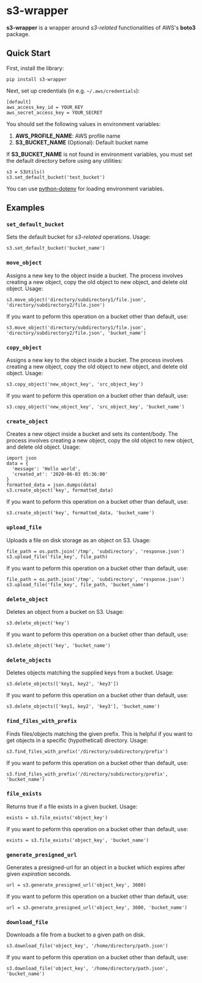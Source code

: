 # s3-wrapper
**s3-wrapper** is a wrapper around *s3-related* functionalities of AWS's **boto3** package.

## Quick Start
First, install the library:
```
pip install s3-wrapper
```
Next, set up credentials (in e.g. ```~/.aws/credentials```):
```
[default]
aws_access_key_id = YOUR_KEY
aws_secret_access_key = YOUR_SECRET
```
You should set the following values in environment variables:
1. **AWS_PROFILE_NAME**: AWS profile name
2. **S3_BUCKET_NAME** (Optional): Default bucket name

If **S3_BUCKET_NAME** is not found in environment variables, you must set the default directory before using any utilities:
```
s3 = S3Utils()
s3.set_default_bucket('test_bucket')
```

You can use [python-dotenv](https://pypi.org/project/python-dotenv/) for loading environment variables.

## Examples
### ```set_default_bucket```
Sets the default bucket for *s3-related* operations. Usage:
```
s3.set_default_bucket('bucket_name')
```

### ```move_object```
Assigns a new key to the object inside a bucket. The process involves creating a new object, copy the old object to new object, and delete old object. Usage:
```
s3.move_object('directory/subdirectory1/file.json', 'directory/subdirectory2/file.json')
```

If you want to peform this operation on a bucket other than default, use:
```
s3.move_object('directory/subdirectory1/file.json', 'directory/subdirectory2/file.json', 'bucket_name')
```

### ```copy_object```
Assigns a new key to the object inside a bucket. The process involves creating a new object, copy the old object to new object, and delete old object. Usage:
```
s3.copy_object('new_object_key', 'src_object_key')
```

If you want to peform this operation on a bucket other than default, use:
```
s3.copy_object('new_object_key', 'src_object_key', 'bucket_name')
```

### ```create_object```
Creates a new object inside a bucket and sets its content/body. The process involves creating a new object, copy the old object to new object, and delete old object. Usage:
```
import json
data = {
  'message': 'Hello world',
  'created_at': '2020-06-03 05:36:00'
}
formatted_data = json.dumps(data)
s3.create_object('key', formatted_data)
```

If you want to peform this operation on a bucket other than default, use:
```
s3.create_object('key', formatted_data, 'bucket_name')
```

### ```upload_file```
Uploads a file on disk storage as an object on S3. Usage:
```
file_path = os.path.join('/tmp', 'subdirectory', 'response.json')
s3.upload_file('file_key', file_path)
```

If you want to peform this operation on a bucket other than default, use:
```
file_path = os.path.join('/tmp', 'subdirectory', 'response.json')
s3.upload_file('file_key', file_path, 'bucket_name')
```

### ```delete_object```
Deletes an object from a bucket on S3. Usage:
```
s3.delete_object('key')
```

If you want to peform this operation on a bucket other than default, use:
```
s3.delete_object('key', 'bucket_name')
```

### ```delete_objects```
Deletes objects matching the supplied keys from a bucket. Usage:
```
s3.delete_objects(['key1, key2', 'key3'])
```

If you want to peform this operation on a bucket other than default, use:
```
s3.delete_objects(['key1, key2', 'key3'], 'bucket_name')
```

### ```find_files_with_prefix```
Finds files/objects matching the given prefix. This is helpful if you want to get objects in a specific (hypothetical) directory. Usage:
```
s3.find_files_with_prefix('/directory/subdirectory/prefix')
```

If you want to peform this operation on a bucket other than default, use:
```
s3.find_files_with_prefix('/directory/subdirectory/prefix', 'bucket_name')
```

### ```file_exists```
Returns true if a file exists in a given bucket. Usage:
```
exists = s3.file_exists('object_key')
```

If you want to peform this operation on a bucket other than default, use:
```
exists = s3.file_exists('object_key', 'bucket_name')
```

### ```generate_presigned_url```
Generates a presigned-url for an object in a bucket which expires after given *expiration* seconds.
```
url = s3.generate_presigned_url('object_key', 3600)
```

If you want to peform this operation on a bucket other than default, use:
```
url = s3.generate_presigned_url('object_key', 3600, 'bucket_name')
```

### ```download_file```
Downloads a file from a bucket to a given path on disk.
```
s3.download_file('object_key', '/home/directory/path.json')
```

If you want to peform this operation on a bucket other than default, use:
```
s3.download_file('object_key', '/home/directory/path.json', 'bucket_name')
```